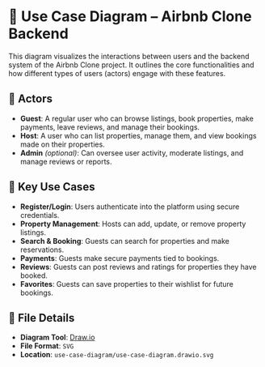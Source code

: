 # 🎯 Use Case Diagram – Airbnb Clone Backend

This diagram visualizes the interactions between users and the backend system of the Airbnb Clone project. It outlines the core functionalities and how different types of users (actors) engage with these features.

## 👥 Actors

- **Guest**: A regular user who can browse listings, book properties, make payments, leave reviews, and manage their bookings.
- **Host**: A user who can list properties, manage them, and view bookings made on their properties.
- **Admin** *(optional)*: Can oversee user activity, moderate listings, and manage reviews or reports.

## 🧩 Key Use Cases

- **Register/Login**: Users authenticate into the platform using secure credentials.
- **Property Management**: Hosts can add, update, or remove property listings.
- **Search & Booking**: Guests can search for properties and make reservations.
- **Payments**: Guests make secure payments tied to bookings.
- **Reviews**: Guests can post reviews and ratings for properties they have booked.
- **Favorites**: Guests can save properties to their wishlist for future bookings.

## 📂 File Details

- **Diagram Tool**: [Draw.io](https://draw.io/)
- **File Format**: `SVG`
- **Location**: `use-case-diagram/use-case-diagram.drawio.svg`
